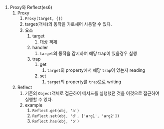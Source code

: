 1. Proxy와 Reflect(es6)
   1. Proxy
      1. ``Proxy(target, {})``
      2. target(객체)의 동작을 가로채어 사용할 수 있다.
      3. 요소
         1. target
            1. 대상 객체
         2. handler
            1. ``target``의 동작을 감지하여 해당 trap이 있을경우 실행
         3. trap
            1. get
               1. ``target``의 property에서 해당 ``trap``이 있는지 reading
            2. set
               1. ``target``의 property를 ``trap``으로 writing
   2. Reflect
      1.  기존의 ``Object``객체로 접근하여 메서드를 실행했던 것을 이것으로 접근하여 실행할 수 있다.
      2.  example
          1.  ``Reflect.get(obj, 'a')``
          2.  ``Reflect.set(obj, 'd', ['arg1', 'arg2'])``
          3.  ``Reflect.has(obj, 'b')``